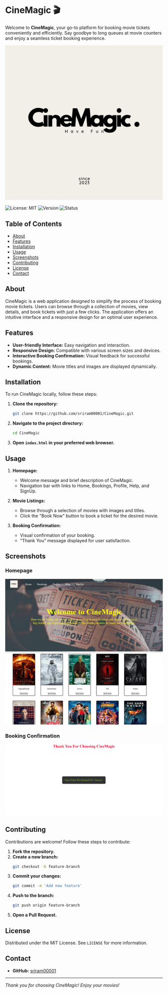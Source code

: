 # CineMagic 🎬

Welcome to **CineMagic**, your go-to platform for booking movie tickets conveniently and efficiently. Say goodbye to long queues at movie counters and enjoy a seamless ticket booking experience.

![CineMagic Logo](logo.jpeg)

![License: MIT](https://img.shields.io/badge/License-MIT-green.svg)
![Version](https://img.shields.io/badge/Version-1.0.0-blue)
![Status](https://img.shields.io/badge/Status-Active-brightgreen)

## Table of Contents

- [About](#about)
- [Features](#features)
- [Installation](#installation)
- [Usage](#usage)
- [Screenshots](#screenshots)
- [Contributing](#contributing)
- [License](#license)
- [Contact](#contact)

## About

CineMagic is a web application designed to simplify the process of booking movie tickets. Users can browse through a collection of movies, view details, and book tickets with just a few clicks. The application offers an intuitive interface and a responsive design for an optimal user experience.

## Features

- **User-friendly Interface:** Easy navigation and interaction.
- **Responsive Design:** Compatible with various screen sizes and devices.
- **Interactive Booking Confirmation:** Visual feedback for successful bookings.
- **Dynamic Content:** Movie titles and images are displayed dynamically.

## Installation

To run CineMagic locally, follow these steps:

1. **Clone the repository:**
    ```sh
    git clone https://github.com/sriram00001/CineMagic.git
    ```

2. **Navigate to the project directory:**
    ```sh
    cd CineMagic
    ```

3. **Open `index.html` in your preferred web browser.**

## Usage

1. **Homepage:**
    - Welcome message and brief description of CineMagic.
    - Navigation bar with links to Home, Bookings, Profile, Help, and SignUp.

2. **Movie Listings:**
    - Browse through a selection of movies with images and titles.
    - Click the "Book Now" button to book a ticket for the desired movie.

3. **Booking Confirmation:**
    - Visual confirmation of your booking.
    - "Thank You" message displayed for user satisfaction.

## Screenshots

### Homepage

![Homepage](images/homepage.png)
![Movie Listings](images/movies.png)


### Booking Confirmation

![Booking](images/choose.png)

## Contributing

Contributions are welcome! Follow these steps to contribute:

1. **Fork the repository.**
2. **Create a new branch:**
    ```sh
    git checkout -b feature-branch
    ```
3. **Commit your changes:**
    ```sh
    git commit -m 'Add new feature'
    ```
4. **Push to the branch:**
    ```sh
    git push origin feature-branch
    ```
5. **Open a Pull Request.**

## License

Distributed under the MIT License. See `LICENSE` for more information.

## Contact

- **GitHub:** [sriram00001](https://github.com/sriram00001)

---

*Thank you for choosing CineMagic! Enjoy your movies!*
